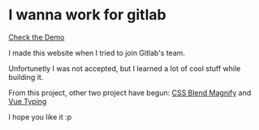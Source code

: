 # I wanna work for gitlab
[Check the Demo](https://peaceful-williams-644365.netlify.com/#/)

I made this website when I tried to join Gitlab's team.

Unfortunetly I was not accepted, but I learned a lot of cool
stuff while building it.

From this project, other two project have begun:
[CSS Blend Magnify](https://github.com/trickstival/css-blend-magnify) and
[Vue Typing](https://github.com/trickstival/vue-typing)

I hope you like it :p
